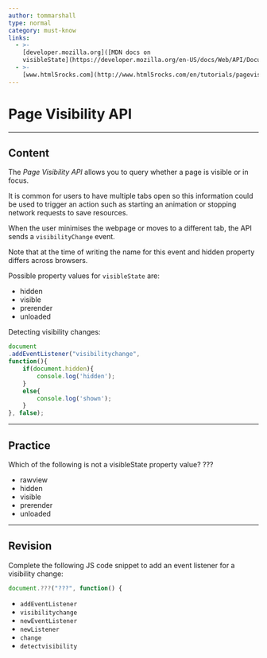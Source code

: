 ```yaml
---
author: tommarshall
type: normal
category: must-know
links:
  - >-
    [developer.mozilla.org]([MDN docs on
    visibleState](https://developer.mozilla.org/en-US/docs/Web/API/Document/visibilityState0{website}){website}
  - >-
    [www.html5rocks.com](http://www.html5rocks.com/en/tutorials/pagevisibility/intro/){website}
---
```


# Page Visibility API


---

## Content

The *Page Visibility API* allows you to query whether a page is visible or in focus.

It is common for users to have multiple tabs open so this information could be used to trigger an action such as starting an animation or stopping network requests to save resources.

When the user minimises the webpage or moves to a different tab, the API sends a `visibilityChange` event.

Note that at the time of writing the name for this event and hidden property differs across browsers.

Possible property values for `visibleState` are:

* hidden
* visible
* prerender
* unloaded

Detecting visibility changes:

```javascript
document
.addEventListener("visibilitychange",
function(){
	if(document.hidden){
		console.log('hidden');
	}
	else{
		console.log('shown');
	}
}, false);
```


---

## Practice

Which of the following is not a visibleState property value? ???

* rawview
* hidden
* visible
* prerender
* unloaded


---

## Revision

Complete the following JS code snippet to add an event listener for a visibility change:

```javascript
document.???("???", function() {
```

* `addEventListener`
* `visibilitychange`
* `newEventListener`
* `newListener`
* `change`
* `detectvisibility`
